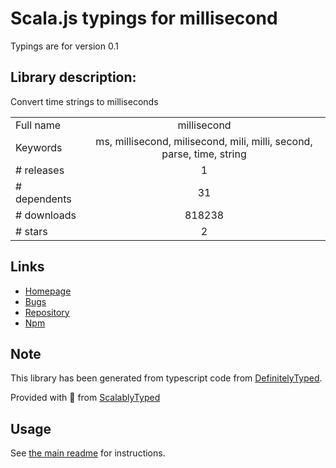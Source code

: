 
# Scala.js typings for millisecond

Typings are for version 0.1

## Library description:
Convert time strings to milliseconds

|                    |                 |
| ------------------ | :-------------: |
| Full name          | millisecond |
| Keywords           | ms, millisecond, milisecond, mili, milli, second, parse, time, string |
| # releases         | 1 |
| # dependents       | 31 |
| # downloads        | 818238 |
| # stars            | 2 |

## Links
- [Homepage](https://github.com/unshiftio/millisecond)
- [Bugs](https://github.com/unshiftio/millisecond/issues)
- [Repository](https://github.com/unshiftio/millisecond)
- [Npm](https://www.npmjs.com/package/millisecond)
    


## Note
This library has been generated from typescript code from [DefinitelyTyped](https://definitelytyped.org).

Provided with :purple_heart: from [ScalablyTyped](https://github.com/oyvindberg/ScalablyTyped)

## Usage
See [the main readme](../../readme.md) for instructions.


